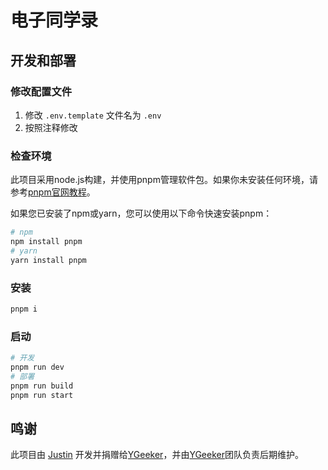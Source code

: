 # 电子同学录

## 开发和部署

### 修改配置文件

1. 修改 `.env.template` 文件名为 `.env`
2. 按照注释修改

### 检查环境

此项目采用node.js构建，并使用pnpm管理软件包。如果你未安装任何环境，请参考[pnpm官网教程](https://pnpm.io/zh/installation)。

如果您已安装了npm或yarn，您可以使用以下命令快速安装pnpm：

```sh
# npm
npm install pnpm
# yarn
yarn install pnpm
```

### 安装

```sh
pnpm i
```

### 启动

```sh
# 开发
pnpm run dev
# 部署
pnpm run build
pnpm run start
```

## 鸣谢

此项目由 [Justin](https://github.com/jsun969) 开发并捐赠给[YGeeker](https://github.com/ygeeker)，并由[YGeeker](https://github.com/ygeeker)团队负责后期维护。